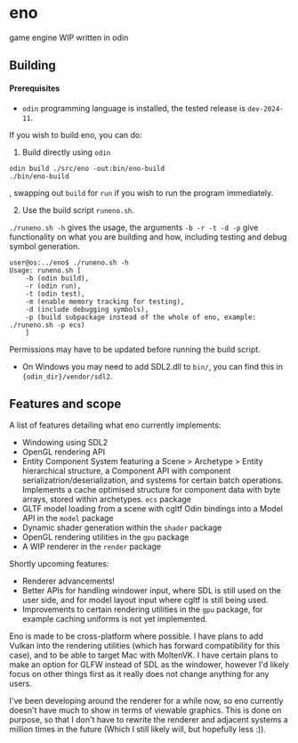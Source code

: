 # eno
game engine WIP written in odin

## Building

#### Prerequisites
- `odin` programming language is installed, the tested release is `dev-2024-11`.

If you wish to build eno, you can do:

1. Build directly using `odin`
```
odin build ./src/eno -out:bin/eno-build
./bin/eno-build
```
, swapping out `build` for `run` if you wish to run the program immediately.

2. Use the build script `runeno.sh`.

`./runeno.sh -h` gives the usage, the arguments `-b -r -t -d -p` give functionality on what you are building and how, including testing and debug symbol generation.
```
user@os:../eno$ ./runeno.sh -h
Usage: runeno.sh [
    -b (odin build), 
    -r (odin run), 
    -t (odin test), 
    -m (enable memory tracking for testing),
    -d (include debugging symbols), 
    -p (build subpackage instead of the whole of eno, example: ./runeno.sh -p ecs)
    ]
```
Permissions may have to be updated before running the build script.

* On Windows you may need to add SDL2.dll to `bin/`, you can find this in `{odin_dir}/vendor/sdl2`.

## Features and scope
A list of features detailing what eno currently implements:

- Windowing using SDL2
- OpenGL rendering API
- Entity Component System featuring a Scene > Archetype > Entity hierarchical structure, a Component API with component serializatrion/deserialization, and systems for certain batch operations. Implements a cache optimised structure for component data with byte arrays, stored within archetypes. `ecs` package
- GLTF model loading from a scene with cgltf Odin bindings into a Model API in the `model` package
- Dynamic shader generation within the `shader` package
- OpenGL rendering utilities in the `gpu` package
- A WIP renderer in the `render` package

Shortly upcoming features:

- Renderer advancements!
- Better APIs for handling windower input, where SDL is still used on the user side, and for model layout input where cgltf is still being used.
- Improvements to certain rendering utilities in the `gpu` package, for example caching uniforms is not yet implemented.

Eno is made to be cross-platform where possible. I have plans to add Vulkan into the rendering utilities (which has forward compatibility for this case), and to be able to target Mac with MoltenVK.
I have certain plans to make an option for GLFW instead of SDL as the windower, however I'd likely focus on other things first as it really does not change anything for any users.

I've been developing around the renderer for a while now, so eno currently doesn't have much to show in terms of viewable graphics. This is done on purpose, so that I don't have to rewrite the renderer and adjacent systems a million times in the future (Which I still likely will, but hopefully less :)).
